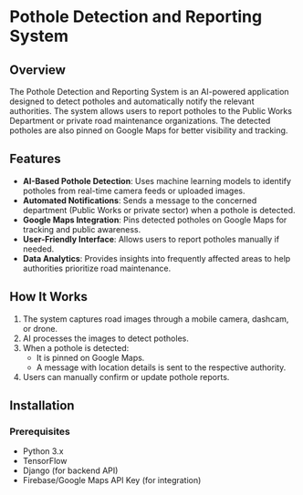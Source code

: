 # Pothole Detection and Reporting System

## Overview
The Pothole Detection and Reporting System is an AI-powered application designed to detect potholes and automatically notify the relevant authorities. The system allows users to report potholes to the Public Works Department or private road maintenance organizations. The detected potholes are also pinned on Google Maps for better visibility and tracking.

## Features
- **AI-Based Pothole Detection**: Uses machine learning models to identify potholes from real-time camera feeds or uploaded images.
- **Automated Notifications**: Sends a message to the concerned department (Public Works or private sector) when a pothole is detected.
- **Google Maps Integration**: Pins detected potholes on Google Maps for tracking and public awareness.
- **User-Friendly Interface**: Allows users to report potholes manually if needed.
- **Data Analytics**: Provides insights into frequently affected areas to help authorities prioritize road maintenance.

## How It Works
1. The system captures road images through a mobile camera, dashcam, or drone.
2. AI processes the images to detect potholes.
3. When a pothole is detected:
   - It is pinned on Google Maps.
   - A message with location details is sent to the respective authority.
4. Users can manually confirm or update pothole reports.

## Installation
### Prerequisites
- Python 3.x
- TensorFlow
- Django (for backend API)
- Firebase/Google Maps API Key (for integration)



